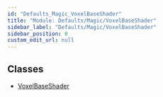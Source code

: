 ```yaml
---
id: "Defaults_Magic_VoxelBaseShader"
title: "Module: Defaults/Magic/VoxelBaseShader"
sidebar_label: "Defaults/Magic/VoxelBaseShader"
sidebar_position: 0
custom_edit_url: null
---
```


## Classes

- [VoxelBaseShader](../classes/Defaults_Magic_VoxelBaseShader.VoxelBaseShader.md)
